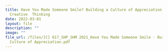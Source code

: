```yaml
---
title: Have You Made Someone Smile? Building a Culture of Appreciation through
  Creative  Thinking
date: 2022-03-01
layout: file
description: ""
image: ""
file_url: /files/[C] 617_SHP_SHM 2021_Have You Made Someone Smile - Building a
  Culture of Appreciation.pdf
---
```

